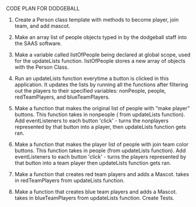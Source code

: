 CODE PLAN FOR DODGEBALL

1. Create a Person class template with methods to become player, join team, and add mascot.

2. Make an array list of people objects typed in by the dodgeball staff into the SAAS software. 

3. Make a variable called listOfPeople being declared at global scope, used for the updateLists function.
  listOfPeople stores a new array of objects with the Person Class.
4. Run an updateLists function everytime a button is clicked in this application. It updates the lists by running all     the functions after filtering out the players to their specified variables: nonPeople, people, redTeamPlayers, and        blueTeamPlayers.
5. Make a function that makes the original list of people with "make player" buttons. This function takes in nonpeople (  from updateLists function).
  Add eventListeners to each button 'click' - turns the nonplayers represented by that button into a player,
  then updateLists function gets ran.
6. Make a function that makes the player list of people with join team color buttons. This function takes in people       (from updateLists function).
  Add eventListeners to each button 'click' - turns the players represented by that button into a team player
  then updateLists function gets ran.
7. Make a function that creates red team players and adds a Mascot. takes in redTeamPlayers from updateLists function.
8. Make a function that creates blue team players and adds a Mascot. takes in blueTeamPlayers from updateLists function.
Create Tests.
